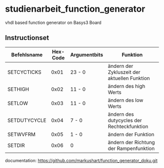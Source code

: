 # studienarbeit_function_generator
vhdl based function generator on Basys3 Board

## Instructionset

Befehlsname  | Hex-Code | Argumentbits | Funktion
-------------|----------|--------------|-----------------
SETCYCTICKS  | 0x01     | 23 - 0       | ändern der Zykluszeit der aktuellen Funktion
SETHIGH      | 0x02     | 11 - 0       | ändern des high Werts
SETLOW       | 0x03     | 11 - 0       | ändern des low Werts
SETDUTYCYCLE | 0x04     | 7 - 0        | ändern des dutycycles der Rechteckfunktion
SETWVFRM     | 0x05     | 1 - 0        | ändern der Funktion 
SETDIR       | 0x06     | 0            | ändern der Richtung der Rampenfunktion

documentation: https://github.com/markushart/function_generator_doku.git
